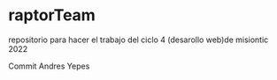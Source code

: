 # raptorTeam
repositorio para hacer el trabajo del ciclo 4 (desarollo web)de misiontic 2022 

Commit Andres Yepes
